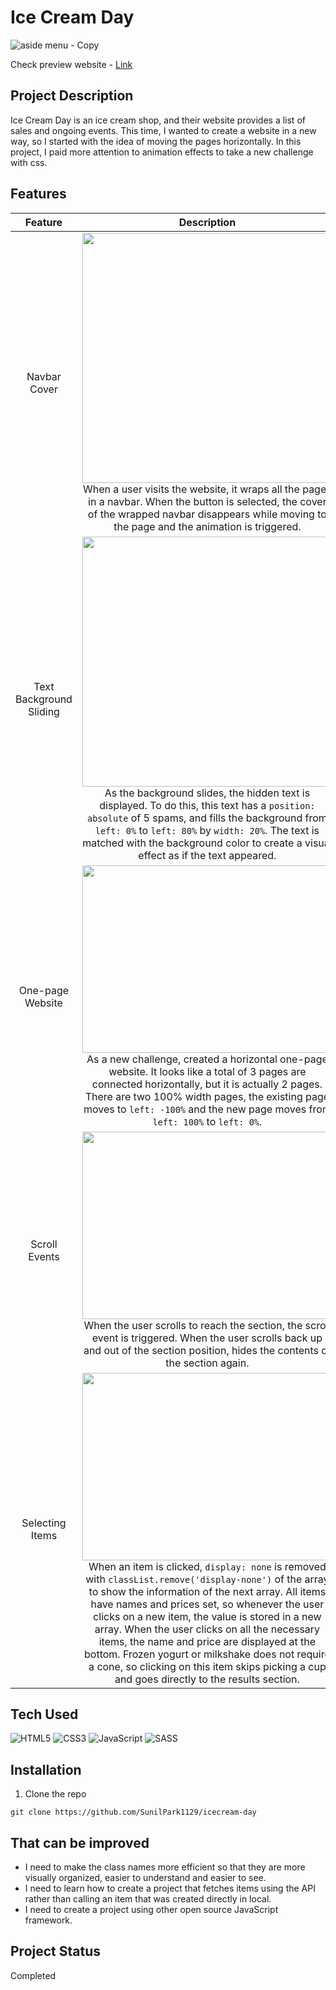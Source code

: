 # Ice Cream Day
![aside menu - Copy](https://user-images.githubusercontent.com/106734133/173826606-94378972-b275-4c35-aee1-dcd5d364634f.jpg)

Check preview website - [Link](https://sunilpark1129.github.io/icecream-day/)

## Project Description
Ice Cream Day is an ice cream shop, and their website provides a list of sales and ongoing events. This time, I wanted to create a website in a new way, so I started with the idea of moving the pages horizontally. In this project, I paid more attention to animation effects to take a new challenge with css.

## Features
|Feature|Description|
|:--:|:--:|
|Navbar Cover|<img src="https://user-images.githubusercontent.com/106734133/173740659-2f7f1054-5a82-45bf-9105-ba52485f7a37.gif" width="400" height="400"><br>When a user visits the website, it wraps all the pages in a navbar. When the button is selected, the cover of the wrapped navbar disappears while moving to the page and the animation is triggered.|
|Text Background Sliding|<img src="https://user-images.githubusercontent.com/106734133/173740872-178e8478-a30f-40fb-b887-c174149ce0f1.gif" width="400" height="400"><br>As the background slides, the hidden text is displayed. To do this, this text has a ```position: absolute``` of 5 spams, and fills the background from ```left: 0%``` to ```left: 80%``` by ```width: 20%```. The text is matched with the background color to create a visual effect as if the text appeared.|
|One-page Website|<img src="https://user-images.githubusercontent.com/106734133/173741327-9b336183-e69a-4086-b26b-6d967e8fc244.gif" width="400" height="300"><br>As a new challenge, created a horizontal one-page website. It looks like a total of 3 pages are connected horizontally, but it is actually 2 pages. There are two 100% width pages, the existing page moves to ```left: -100%``` and the new page moves from ```left: 100%``` to ```left: 0%```.|
|Scroll Events|<img src="https://user-images.githubusercontent.com/106734133/173741723-90b1c4ac-0b0e-4a6e-9f6b-ce0bded8430e.gif" width="400" height="300"><br>When the user scrolls to reach the section, the scroll event is triggered. When the user scrolls back up and out of the section position, hides the contents of the section again.|
|Selecting Items|<img src="https://user-images.githubusercontent.com/106734133/173741959-61439c08-e843-483b-8a07-f7ad421a0b9c.gif" width="400" height="300"><br>When an item is clicked, ```display: none``` is removed with ```classList.remove('display-none')``` of the array to show the information of the next array. All items have names and prices set, so whenever the user clicks on a new item, the value is stored in a new array. When the user clicks on all the necessary items, the name and price are displayed at the bottom. Frozen yogurt or milkshake does not require a cone, so clicking on this item skips picking a cup and goes directly to the results section.|

## Tech Used
![HTML5](https://img.shields.io/badge/html5-%23E34F26.svg?style=for-the-badge&logo=html5&logoColor=white) ![CSS3](https://img.shields.io/badge/css3-%231572B6.svg?style=for-the-badge&logo=css3&logoColor=white) ![JavaScript](https://img.shields.io/badge/javascript-%23323330.svg?style=for-the-badge&logo=javascript&logoColor=%23F7DF1E) ![SASS](https://img.shields.io/badge/SASS-hotpink.svg?style=for-the-badge&logo=SASS&logoColor=white)

## Installation
1. Clone the repo
```
git clone https://github.com/SunilPark1129/icecream-day
```

## That can be improved
- I need to make the class names more efficient so that they are more visually organized, easier to understand and easier to see.
- I need to learn how to create a project that fetches items using the API rather than calling an item that was created directly in local.
- I need to create a project using other open source JavaScript framework.

## Project Status
Completed
